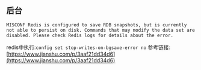 ## 后台
`
MISCONF Redis is configured to save RDB snapshots, but is currently not able to persist on disk. Commands that may modify the data set are disabled. Please check Redis logs for details about the error.
`

redis中执行:`config set stop-writes-on-bgsave-error no`
参考链接: [https://www.jianshu.com/p/3aaf21dd34d6](https://www.jianshu.com/p/3aaf21dd34d6)
